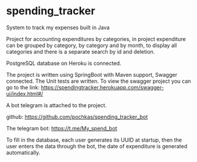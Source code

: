 # spending_tracker
System to track my expenses built in Java

Project for accounting expenditures by categories, in project expenditure can be grouped by category, by category and by month, to display all categories and there is a separate search by id and deletion.

PostgreSQL database on Heroku is connected.

The project is written using SpringBoot with Maven support, Swagger connected. The Unit tests are written. To view the swagger project you can go to the link: https://spendingtracker.herokuapp.com/swagger-ui/index.html#/

A bot telegram is attached to the project.

github: https://github.com/pochkas/spending_tracker_bot

The telegram bot: https://t.me/My_spend_bot

To fill in the database, each user generates its UUID at startup, then the user enters the data through the bot, the date of expenditure is generated automatically.

